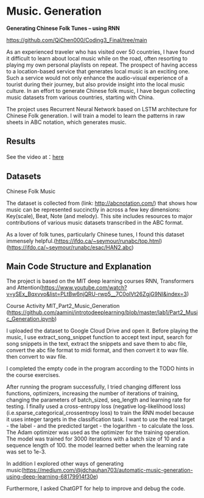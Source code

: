  # **Music. Generation** #

**Generating Chinese Folk Tunes – using RNN** 

https://github.com/QiChen000/Coding3_Final/tree/main

As an experienced traveler who has visited over 50 countries, I have found it difficult to learn about local music while on the road, often resorting to playing my own personal playlists on repeat. The prospect of having access to a location-based service that generates local music is an exciting one. Such a service would not only enhance the audio-visual experience of a tourist during their journey, but also provide insight into the local music culture. In an effort to generate Chinese folk music, I have begun collecting music datasets from various countries, starting with China.

The project uses Recurrent Neural Network based on LSTM architecture for Chinese Folk generation. I will train a model to learn the patterns in raw sheets in ABC notation, which generates music.

## **Results** ##

See the video at：[here](https://youtu.be/gT-QT2z902s)

## Datasets ##

Chinese Folk Music

The dataset is collected from (link: http://abcnotation.com/) that shows how music can be represented succinctly in across a few key dimensions: Key(scale), Beat, Note (and melody). This site includes resources to major contributions of various music datasets transcribed in the ABC format.

As a lover of folk tunes, particularly Chinese tunes, I found this dataset immensely helpful.(https://ifdo.ca/~seymour/runabc/top.html) (https://ifdo.ca/~seymour/runabc/esac/HAN2.abc) 

## Main Code Structure and Explanation ##

The project is based on the MIT deep learning courses RNN, Transformers and Attention(https://www.youtube.com/watch?v=ySEx_Bqxvvo&list=PLtBw6njQRU-rwp5__7C0oIVt26ZgjG9NI&index=3)

Course Activity MIT_Part2_Music_Generation (https://github.com/aamini/introtodeeplearning/blob/master/lab1/Part2_Music_Generation.ipynb) 

I uploaded the dataset to Google Cloud Drive and open it. Before playing the music, I use extract_song_snippet function to accept text input, search for song snippets in the text, extract the snippets and save them to abc file, convert the abc file format to midi format, and then convert it to wav file. then convert to wav file.

I completed the empty code in the program according to the TODO hints in the course exercises. 

After running the program successfully, I tried changing different loss functions, optimizers, increasing the number of iterations of training, changing the parameters of batch_sized, seq_length and learning rate for testing. I finally used a cross-entropy loss (negative log-likelihood loss) (i.e.sparse_categorical_crossentropy loss) to train the RNN model because it uses integer targets in the classification task. I want to use the real target - the label - and the predicted target - the logarithm - to calculate the loss. The Adam optimizer was used as the optimizer for the training operation. The model was trained for 3000 iterations with a batch size of 10 and a sequence length of 100. the model learned better when the learning rate was set to 1e-3.

In addition I explored other ways of generating music(https://medium.com/@jdchauhan703/automatic-music-generation-using-deep-learning-68179914f30e)

Furthermore, I asked ChatGPT for help to improve and debug the code.












